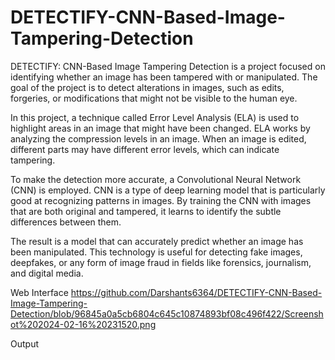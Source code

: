 # DETECTIFY-CNN-Based-Image-Tampering-Detection
DETECTIFY: CNN-Based Image Tampering Detection is a project focused on identifying whether an image has been tampered with or manipulated. The goal of the project is to detect alterations in images, such as edits, forgeries, or modifications that might not be visible to the human eye.

In this project, a technique called Error Level Analysis (ELA) is used to highlight areas in an image that might have been changed. ELA works by analyzing the compression levels in an image. When an image is edited, different parts may have different error levels, which can indicate tampering.

To make the detection more accurate, a Convolutional Neural Network (CNN) is employed. CNN is a type of deep learning model that is particularly good at recognizing patterns in images. By training the CNN with images that are both original and tampered, it learns to identify the subtle differences between them.

The result is a model that can accurately predict whether an image has been manipulated. This technology is useful for detecting fake images, deepfakes, or any form of image fraud in fields like forensics, journalism, and digital media.

Web Interface
https://github.com/Darshants6364/DETECTIFY-CNN-Based-Image-Tampering-Detection/blob/96845a0a5cb6804c645c10874893bf08c496f422/Screenshot%202024-02-16%20231520.png

Output
